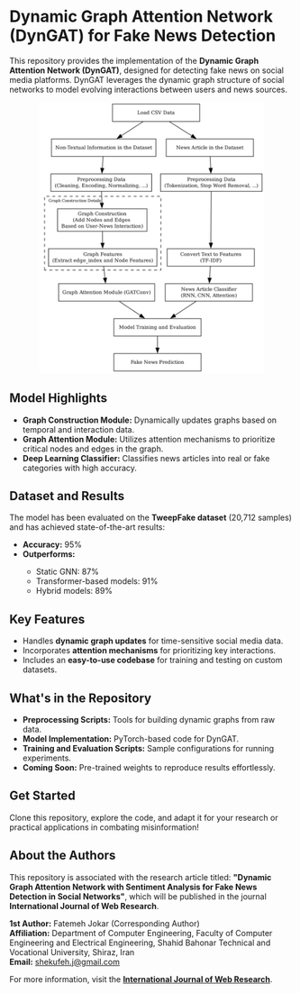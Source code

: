 <h1>Dynamic Graph Attention Network (DynGAT) for Fake News Detection</h1>

<p>
This repository provides the implementation of the <strong>Dynamic Graph Attention Network (DynGAT)</strong>, 
designed for detecting fake news on social media platforms. DynGAT leverages the dynamic graph structure of 
social networks to model evolving interactions between users and news sources.
</p>
<p align="center">
  <img src="pipeline.png" alt="DynGAT Model Pipeline" width="400">
</p>

<h2>Model Highlights</h2>
<ul>
    <li><strong>Graph Construction Module:</strong> Dynamically updates graphs based on temporal and interaction data.</li>
    <li><strong>Graph Attention Module:</strong> Utilizes attention mechanisms to prioritize critical nodes and edges in the graph.</li>
    <li><strong>Deep Learning Classifier:</strong> Classifies news articles into real or fake categories with high accuracy.</li>
</ul>

<h2>Dataset and Results</h2>
<p>
The model has been evaluated on the <strong>TweepFake dataset</strong> (20,712 samples) and has achieved state-of-the-art results:
</p>
<ul>
    <li><strong>Accuracy:</strong> 95%</li>
    <li><strong>Outperforms:</strong></li>
    <ul>
        <li>Static GNN: 87%</li>
        <li>Transformer-based models: 91%</li>
        <li>Hybrid models: 89%</li>
    </ul>
</ul>

<h2>Key Features</h2>
<ul>
    <li>Handles <strong>dynamic graph updates</strong> for time-sensitive social media data.</li>
    <li>Incorporates <strong>attention mechanisms</strong> for prioritizing key interactions.</li>
    <li>Includes an <strong>easy-to-use codebase</strong> for training and testing on custom datasets.</li>
</ul>

<h2>What's in the Repository</h2>
<ul>
    <li><strong>Preprocessing Scripts:</strong> Tools for building dynamic graphs from raw data.</li>
    <li><strong>Model Implementation:</strong> PyTorch-based code for DynGAT.</li>
    <li><strong>Training and Evaluation Scripts:</strong> Sample configurations for running experiments.</li>
    <li><strong>Coming Soon:</strong> Pre-trained weights to reproduce results effortlessly.</li>
</ul>

<h2>Get Started</h2>
<p>
Clone this repository, explore the code, and adapt it for your research or practical applications in combating misinformation!
</p>

<h2>About the Authors</h2>
<p>
This repository is associated with the research article titled: 
<strong>"Dynamic Graph Attention Network with Sentiment Analysis for Fake News Detection in Social Networks"</strong>, 
which will be published in the journal <strong>International Journal of Web Research</strong>.
</p>
<p>
<strong>1st Author:</strong> Fatemeh Jokar (Corresponding Author)<br>
<strong>Affiliation:</strong> Department of Computer Engineering, Faculty of Computer Engineering and Electrical Engineering, Shahid Bahonar Technical and Vocational University, Shiraz, Iran<br>
<strong>Email:</strong> <a href="mailto:shekufeh.j@gmail.com">shekufeh.j@gmail.com</a>
</p>

<p>
For more information, visit the <a href="https://ijwr.usc.ac.ir/" target="_blank"><strong>International Journal of Web Research</strong></a>.
</p>


